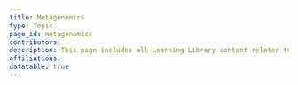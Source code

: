 ```yaml
---
title: Metagenomics
type: Topic
page_id: metagenomics
contributors: 
description: This page includes all Learning Library content related to metagenomics
affiliations: 
datatable: true
---
```

